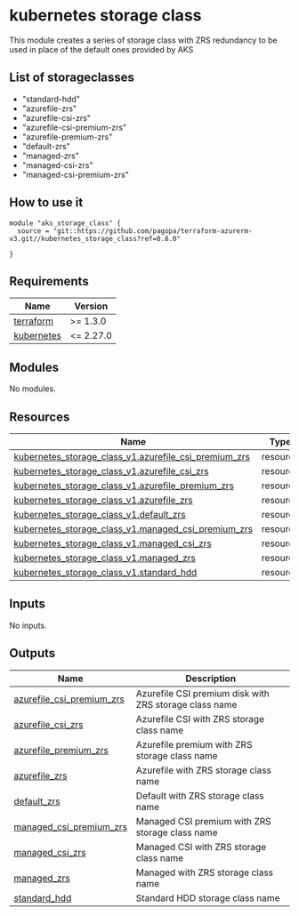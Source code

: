 # kubernetes storage class

This module creates a series of storage class with ZRS redundancy to be used in place of the default ones provided by AKS

## List of storageclasses

* "standard-hdd"
* "azurefile-zrs"
* "azurefile-csi-zrs"
* "azurefile-csi-premium-zrs"
* "azurefile-premium-zrs"
* "default-zrs"
* "managed-zrs"
* "managed-csi-zrs"
* "managed-csi-premium-zrs"

## How to use it

```hcl
module "aks_storage_class" {
  source = "git::https://github.com/pagopa/terraform-azurerm-v3.git//kubernetes_storage_class?ref=8.8.0"
  
}
```

<!-- markdownlint-disable -->
<!-- BEGINNING OF PRE-COMMIT-TERRAFORM DOCS HOOK -->
## Requirements

| Name | Version |
|------|---------|
| <a name="requirement_terraform"></a> [terraform](#requirement\_terraform) | >= 1.3.0 |
| <a name="requirement_kubernetes"></a> [kubernetes](#requirement\_kubernetes) | <= 2.27.0 |

## Modules

No modules.

## Resources

| Name | Type |
|------|------|
| [kubernetes_storage_class_v1.azurefile_csi_premium_zrs](https://registry.terraform.io/providers/hashicorp/kubernetes/latest/docs/resources/storage_class_v1) | resource |
| [kubernetes_storage_class_v1.azurefile_csi_zrs](https://registry.terraform.io/providers/hashicorp/kubernetes/latest/docs/resources/storage_class_v1) | resource |
| [kubernetes_storage_class_v1.azurefile_premium_zrs](https://registry.terraform.io/providers/hashicorp/kubernetes/latest/docs/resources/storage_class_v1) | resource |
| [kubernetes_storage_class_v1.azurefile_zrs](https://registry.terraform.io/providers/hashicorp/kubernetes/latest/docs/resources/storage_class_v1) | resource |
| [kubernetes_storage_class_v1.default_zrs](https://registry.terraform.io/providers/hashicorp/kubernetes/latest/docs/resources/storage_class_v1) | resource |
| [kubernetes_storage_class_v1.managed_csi_premium_zrs](https://registry.terraform.io/providers/hashicorp/kubernetes/latest/docs/resources/storage_class_v1) | resource |
| [kubernetes_storage_class_v1.managed_csi_zrs](https://registry.terraform.io/providers/hashicorp/kubernetes/latest/docs/resources/storage_class_v1) | resource |
| [kubernetes_storage_class_v1.managed_zrs](https://registry.terraform.io/providers/hashicorp/kubernetes/latest/docs/resources/storage_class_v1) | resource |
| [kubernetes_storage_class_v1.standard_hdd](https://registry.terraform.io/providers/hashicorp/kubernetes/latest/docs/resources/storage_class_v1) | resource |

## Inputs

No inputs.

## Outputs

| Name | Description |
|------|-------------|
| <a name="output_azurefile_csi_premium_zrs"></a> [azurefile\_csi\_premium\_zrs](#output\_azurefile\_csi\_premium\_zrs) | Azurefile CSI premium disk with ZRS storage class name |
| <a name="output_azurefile_csi_zrs"></a> [azurefile\_csi\_zrs](#output\_azurefile\_csi\_zrs) | Azurefile CSI with ZRS storage class name |
| <a name="output_azurefile_premium_zrs"></a> [azurefile\_premium\_zrs](#output\_azurefile\_premium\_zrs) | Azurefile premium with ZRS storage class name |
| <a name="output_azurefile_zrs"></a> [azurefile\_zrs](#output\_azurefile\_zrs) | Azurefile with ZRS storage class name |
| <a name="output_default_zrs"></a> [default\_zrs](#output\_default\_zrs) | Default with ZRS storage class name |
| <a name="output_managed_csi_premium_zrs"></a> [managed\_csi\_premium\_zrs](#output\_managed\_csi\_premium\_zrs) | Managed CSI  premium with ZRS storage class name |
| <a name="output_managed_csi_zrs"></a> [managed\_csi\_zrs](#output\_managed\_csi\_zrs) | Managed CSI with ZRS storage class name |
| <a name="output_managed_zrs"></a> [managed\_zrs](#output\_managed\_zrs) | Managed with ZRS storage class name |
| <a name="output_standard_hdd"></a> [standard\_hdd](#output\_standard\_hdd) | Standard HDD storage class name |
<!-- END OF PRE-COMMIT-TERRAFORM DOCS HOOK -->
